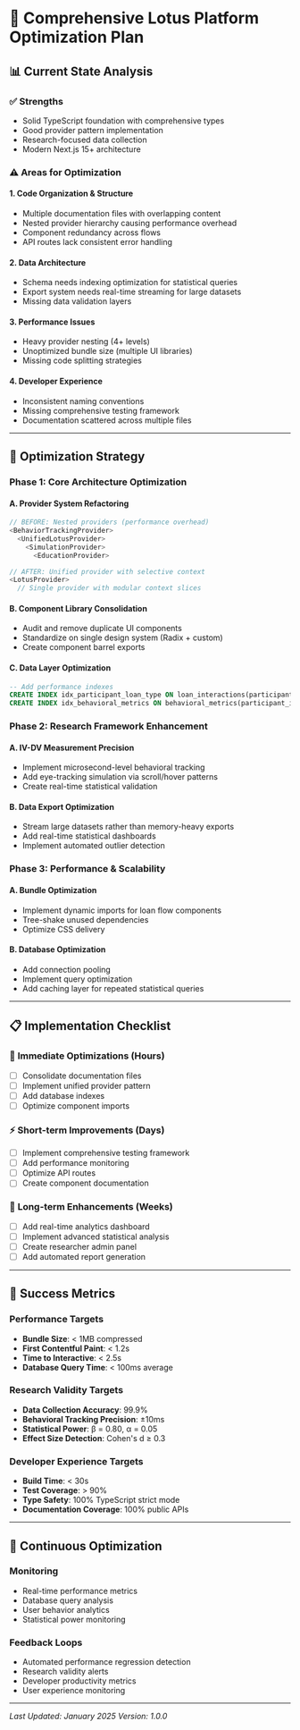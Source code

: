 # 🚀 Comprehensive Lotus Platform Optimization Plan

## 📊 Current State Analysis

### ✅ Strengths
- Solid TypeScript foundation with comprehensive types
- Good provider pattern implementation
- Research-focused data collection
- Modern Next.js 15+ architecture

### ⚠️ Areas for Optimization

#### 1. **Code Organization & Structure**
- Multiple documentation files with overlapping content
- Nested provider hierarchy causing performance overhead
- Component redundancy across flows
- API routes lack consistent error handling

#### 2. **Data Architecture**
- Schema needs indexing optimization for statistical queries
- Export system needs real-time streaming for large datasets
- Missing data validation layers

#### 3. **Performance Issues**
- Heavy provider nesting (4+ levels)
- Unoptimized bundle size (multiple UI libraries)
- Missing code splitting strategies

#### 4. **Developer Experience**
- Inconsistent naming conventions
- Missing comprehensive testing framework
- Documentation scattered across multiple files

---

## 🎯 Optimization Strategy

### Phase 1: Core Architecture Optimization

#### A. **Provider System Refactoring**
```typescript
// BEFORE: Nested providers (performance overhead)
<BehaviorTrackingProvider>
  <UnifiedLotusProvider>
    <SimulationProvider>
      <EducationProvider>

// AFTER: Unified provider with selective context
<LotusProvider>
  // Single provider with modular context slices
```

#### B. **Component Library Consolidation**
- Audit and remove duplicate UI components
- Standardize on single design system (Radix + custom)
- Create component barrel exports

#### C. **Data Layer Optimization**
```sql
-- Add performance indexes
CREATE INDEX idx_participant_loan_type ON loan_interactions(participant_id, loan_type);
CREATE INDEX idx_behavioral_metrics ON behavioral_metrics(participant_id, metric_type, timestamp);
```

### Phase 2: Research Framework Enhancement

#### A. **IV-DV Measurement Precision**
- Implement microsecond-level behavioral tracking
- Add eye-tracking simulation via scroll/hover patterns
- Create real-time statistical validation

#### B. **Data Export Optimization**
- Stream large datasets rather than memory-heavy exports
- Add real-time statistical dashboards
- Implement automated outlier detection

### Phase 3: Performance & Scalability

#### A. **Bundle Optimization**
- Implement dynamic imports for loan flow components
- Tree-shake unused dependencies
- Optimize CSS delivery

#### B. **Database Optimization**
- Add connection pooling
- Implement query optimization
- Add caching layer for repeated statistical queries

---

## 📋 Implementation Checklist

### 🔧 **Immediate Optimizations (Hours)**
- [ ] Consolidate documentation files
- [ ] Implement unified provider pattern
- [ ] Add database indexes
- [ ] Optimize component imports

### ⚡ **Short-term Improvements (Days)**
- [ ] Implement comprehensive testing framework
- [ ] Add performance monitoring
- [ ] Optimize API routes
- [ ] Create component documentation

### 🚀 **Long-term Enhancements (Weeks)**
- [ ] Add real-time analytics dashboard
- [ ] Implement advanced statistical analysis
- [ ] Create researcher admin panel
- [ ] Add automated report generation

---

## 🎯 Success Metrics

### Performance Targets
- **Bundle Size**: < 1MB compressed
- **First Contentful Paint**: < 1.2s
- **Time to Interactive**: < 2.5s
- **Database Query Time**: < 100ms average

### Research Validity Targets
- **Data Collection Accuracy**: 99.9%
- **Behavioral Tracking Precision**: ±10ms
- **Statistical Power**: β = 0.80, α = 0.05
- **Effect Size Detection**: Cohen's d ≥ 0.3

### Developer Experience Targets
- **Build Time**: < 30s
- **Test Coverage**: > 90%
- **Type Safety**: 100% TypeScript strict mode
- **Documentation Coverage**: 100% public APIs

---

## 🔄 Continuous Optimization

### Monitoring
- Real-time performance metrics
- Database query analysis
- User behavior analytics
- Statistical power monitoring

### Feedback Loops
- Automated performance regression detection
- Research validity alerts
- Developer productivity metrics
- User experience monitoring

---

*Last Updated: January 2025*
*Version: 1.0.0* 